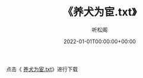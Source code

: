 ﻿---
title:  《养犬为宦.txt》
date:   2022-01-01T00:00:00+00:00
author: 听松阁
layout: post
permalink: /养犬为宦/
categories: 小说
tags: [小说]
---

点击《 [养犬为宦.txt](http://img.660000.xyz/bookstukust/book/bntxt/10/养犬为宦.txt)》进行下载